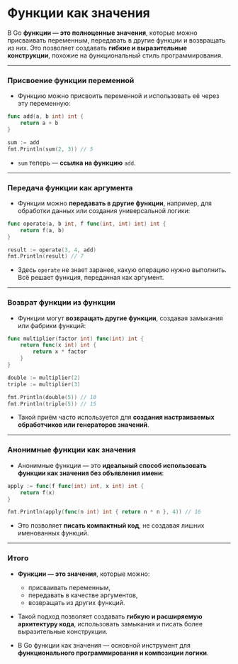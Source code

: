 # Функции как значения

В Go **функции — это полноценные значения**, которые можно присваивать переменным, передавать в другие функции и возвращать из них. Это позволяет создавать **гибкие и выразительные конструкции**, похожие на функциональный стиль программирования.

---

### Присвоение функции переменной

* Функцию можно присвоить переменной и использовать её через эту переменную:

```go
func add(a, b int) int {
    return a + b
}

sum := add
fmt.Println(sum(2, 3)) // 5
```

* `sum` теперь — **ссылка на функцию** `add`.

---

### Передача функции как аргумента

* Функции можно **передавать в другие функции**, например, для обработки данных или создания универсальной логики:

```go
func operate(a, b int, f func(int, int) int) int {
    return f(a, b)
}

result := operate(3, 4, add)
fmt.Println(result) // 7
```

* Здесь `operate` не знает заранее, какую операцию нужно выполнить. Всё решает функция, переданная как аргумент.

---

### Возврат функции из функции

* Функции могут **возвращать другие функции**, создавая замыкания или фабрики функций:

```go
func multiplier(factor int) func(int) int {
    return func(x int) int {
        return x * factor
    }
}

double := multiplier(2)
triple := multiplier(3)

fmt.Println(double(5)) // 10
fmt.Println(triple(5)) // 15
```

* Такой приём часто используется для **создания настраиваемых обработчиков или генераторов значений**.

---

### Анонимные функции как значения

* Анонимные функции — это **идеальный способ использовать функции как значения без объявления имени**:

```go
apply := func(f func(int) int, x int) int {
    return f(x)
}

fmt.Println(apply(func(n int) int { return n * n }, 4)) // 16
```

* Это позволяет **писать компактный код**, не создавая лишних именованных функций.

---

### Итого

* **Функции — это значения**, которые можно:

  * присваивать переменным,
  * передавать в качестве аргументов,
  * возвращать из других функций.
* Такой подход позволяет создавать **гибкую и расширяемую архитектуру кода**, использовать замыкания и писать более выразительные конструкции.
* В Go функции как значения — основной инструмент для **функционального программирования и композиции логики**.